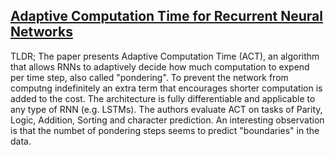 ## [Adaptive Computation Time for Recurrent Neural Networks](http://arxiv.org/abs/1603.08983)

TLDR; The paper presents Adaptive Computation Time (ACT), an algorithm that allows RNNs to adaptively decide how much computation to expend per time step, also called "pondering". To prevent the network from computng indefinitely an extra term that encourages shorter computation is added to the cost. The architecture is fully differentiable and applicable to any type of RNN (e.g. LSTMs). The authors evaluate ACT on tasks of Parity, Logic, Addition, Sorting and character prediction. An interesting observation is that the numbet of pondering steps seems to predict "boundaries" in the data.
